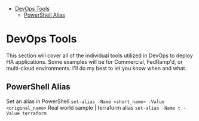 - [DevOps Tools](#devops-tools)
  - [PowerShell Alias](#powershell-alias)

# DevOps Tools
This section will cover all of the individual tools utilized in DevOps to deploy HA applications. Some examples will be for Commercial, FedRamp'd, or multi-cloud environments. I'll do my best to let you know when and what. 

## PowerShell Alias
Set an alias in PowerShell
`set-alias -Name <short_name> -Value <original_name>`
Real world sample | terraform alias
`set-alias -Name t -Value terraform`